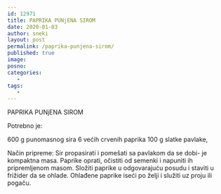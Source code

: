 ```yaml
---
id: 12971
title: PAPRIKA PUNjENA SIROM
date: 2020-01-03
author: sneki
layout: post
permalink: /paprika-punjena-sirom/
published: true
image: 
posno: 
categories:
   -
tags:
   -
---
```

PAPRIKA PUNjENA SIROM

Potrebno je:

600 g punomasnog sira
6 većih crvenih paprika
100 g slatke pavlake, 


Način pripreme:
Sir propasirati i pomešati sa pavlakom da se dobi-
je kompaktna masa. Paprike oprati, očistiti od semenki
i napuniti ih pripremljenom masom. Složiti paprike u
odgovarajuću posudu i staviti u frižider da se ohlade.
Ohlađene paprike iseći po želji i služiti uz proju ili
pogaču.
  

